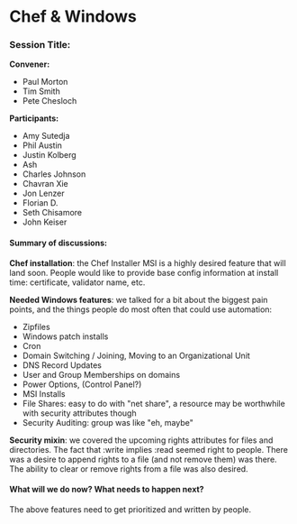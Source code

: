Chef & Windows
==============

  

### Session Title:

**Convener:**

-   Paul Morton
-   Tim Smith
-   Pete Chesloch

**Participants:**

-   Amy Sutedja
-   Phil Austin
-   Justin Kolberg
-   Ash
-   Charles Johnson
-   Chavran Xie
-   Jon Lenzer
-   Florian D.
-   Seth Chisamore
-   John Keiser

#### Summary of discussions:

**Chef installation**: the Chef Installer MSI is a highly desired
feature that will land soon. People would like to provide base config
information at install time: certificate, validator name, etc.

**Needed Windows features**: we talked for a bit about the biggest pain
points, and the things people do most often that could use automation:

-   Zipfiles
-   Windows patch installs
-   Cron
-   Domain Switching / Joining, Moving to an Organizational Unit
-   DNS Record Updates
-   User and Group Memberships on domains
-   Power Options, (Control Panel?)
-   MSI Installs
-   File Shares: easy to do with "net share", a resource may be
    worthwhile with security attributes though
-   Security Auditing: group was like "eh, maybe"

**Security mixin**: we covered the upcoming rights attributes for files
and directories. The fact that :write implies :read seemed right to
people. There was a desire to append rights to a file (and not remove
them) was there. The ability to clear or remove rights from a file was
also desired.

#### What will we do now? What needs to happen next?

The above features need to get prioritized and written by people.

  
  
